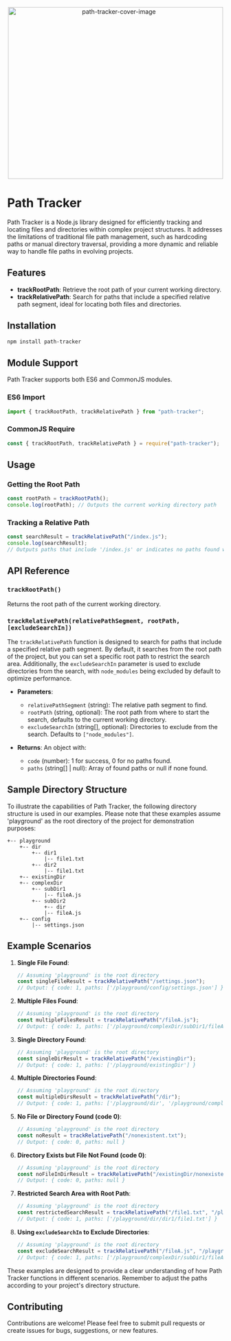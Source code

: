<div style="text-align:center;">
    <img src="https://raw.githubusercontent.com/AST-LW/path-tracker/blob/main/images/path-tracker-cover-image.png" alt="path-tracker-cover-image" width="500" height="400">
</div>

# Path Tracker

Path Tracker is a Node.js library designed for efficiently tracking and locating files and directories within complex project structures. It addresses the limitations of traditional file path management, such as hardcoding paths or manual directory traversal, providing a more dynamic and reliable way to handle file paths in evolving projects.

## Features

-   **trackRootPath**: Retrieve the root path of your current working directory.
-   **trackRelativePath**: Search for paths that include a specified relative path segment, ideal for locating both files and directories.

## Installation

```bash
npm install path-tracker
```

## Module Support

Path Tracker supports both ES6 and CommonJS modules.

### ES6 Import

```javascript
import { trackRootPath, trackRelativePath } from "path-tracker";
```

### CommonJS Require

```javascript
const { trackRootPath, trackRelativePath } = require("path-tracker");
```

## Usage

### Getting the Root Path

```javascript
const rootPath = trackRootPath();
console.log(rootPath); // Outputs the current working directory path
```

### Tracking a Relative Path

```javascript
const searchResult = trackRelativePath("/index.js");
console.log(searchResult);
// Outputs paths that include '/index.js' or indicates no paths found with null value
```

## API Reference

### `trackRootPath()`

Returns the root path of the current working directory.

### `trackRelativePath(relativePathSegment, rootPath, [excludeSearchIn])`

The `trackRelativePath` function is designed to search for paths that include a specified relative path segment. By default, it searches from the root path of the project, but you can set a specific root path to restrict the search area. Additionally, the `excludeSearchIn` parameter is used to exclude directories from the search, with `node_modules` being excluded by default to optimize performance.

-   **Parameters**:

    -   `relativePathSegment` (string): The relative path segment to find.
    -   `rootPath` (string, optional): The root path from where to start the search, defaults to the current working directory.
    -   `excludeSearchIn` (string[], optional): Directories to exclude from the search. Defaults to `["node_modules"]`.

-   **Returns**: An object with:
    -   `code` (number): 1 for success, 0 for no paths found.
    -   `paths` (string[] | null): Array of found paths or null if none found.

## Sample Directory Structure

To illustrate the capabilities of Path Tracker, the following directory structure is used in our examples. Please note that these examples assume 'playground' as the root directory of the project for demonstration purposes:

```
+-- playground
    +-- dir
        +-- dir1
            |-- file1.txt
        +-- dir2
            |-- file1.txt
    +-- existingDir
    +-- complexDir
        +-- subDir1
            |-- fileA.js
        +-- subDir2
            +-- dir
            |-- fileA.js
    +-- config
        |-- settings.json
```

## Example Scenarios

1. **Single File Found**:

    ```javascript
    // Assuming 'playground' is the root directory
    const singleFileResult = trackRelativePath("/settings.json");
    // Output: { code: 1, paths: ['/playground/config/settings.json'] }
    ```

2. **Multiple Files Found**:

    ```javascript
    // Assuming 'playground' is the root directory
    const multipleFilesResult = trackRelativePath("/fileA.js");
    // Output: { code: 1, paths: ['/playground/complexDir/subDir1/fileA.js', '/playground/complexDir/subDir2/fileA.js'] }
    ```

3. **Single Directory Found**:

    ```javascript
    // Assuming 'playground' is the root directory
    const singleDirResult = trackRelativePath("/existingDir");
    // Output: { code: 1, paths: ['/playground/existingDir'] }
    ```

4. **Multiple Directories Found**:

    ```javascript
    // Assuming 'playground' is the root directory
    const multipleDirsResult = trackRelativePath("/dir");
    // Output: { code: 1, paths: ['/playground/dir', '/playground/complexDir/subDir2/dir'] }
    ```

5. **No File or Directory Found (code 0)**:

    ```javascript
    // Assuming 'playground' is the root directory
    const noResult = trackRelativePath("/nonexistent.txt");
    // Output: { code: 0, paths: null }
    ```

6. **Directory Exists but File Not Found (code 0)**:

    ```javascript
    // Assuming 'playground' is the root directory
    const noFileInDirResult = trackRelativePath("/existingDir/nonexistent.txt");
    // Output: { code: 0, paths: null }
    ```

7. **Restricted Search Area with Root Path**:

    ```javascript
    // Assuming 'playground' is the root directory
    const restrictedSearchResult = trackRelativePath("/file1.txt", "/playground/dir/dir1");
    // Output: { code: 1, paths: ['/playground/dir/dir1/file1.txt'] }
    ```

8. **Using `excludeSearchIn` to Exclude Directories**:
    ```javascript
    // Assuming 'playground' is the root directory
    const excludeSearchResult = trackRelativePath("/fileA.js", "/playground", ["complexDir/subDir2"]);
    // Output: { code: 1, paths: ['/playground/complexDir/subDir1/fileA.js'] }
    ```

These examples are designed to provide a clear understanding of how Path Tracker functions in different scenarios. Remember to adjust the paths according to your project's directory structure.

## Contributing

Contributions are welcome! Please feel free to submit pull requests or create issues for bugs, suggestions, or new features.
